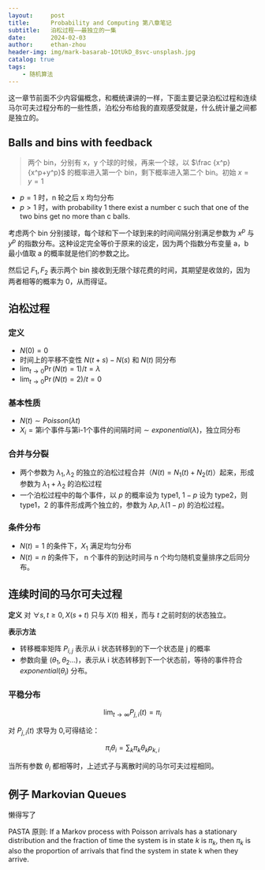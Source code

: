 ```yaml
---
layout:     post
title:      Probability and Computing 第八章笔记
subtitle:   泊松过程——最独立的一集
date:       2024-02-03
author:     ethan-zhou
header-img: img/mark-basarab-1OtUkD_8svc-unsplash.jpg
catalog: true
tags:
    - 随机算法
---
```


这一章节前面不少内容偏概念，和概统课讲的一样，下面主要记录泊松过程和连续马尔可夫过程分布的一些性质，泊松分布给我的直观感受就是，什么统计量之间都是独立的。

## Balls and bins with feedback

> 两个 bin，分别有 x，y 个球的时候，再来一个球，以 $\frac {x^p}{x^p+y^p}$ 的概率进入第一个 bin，剩下概率进入第二个 bin。初始 $x=y=1$

- $p=1$ 时，n 轮之后 x 均匀分布
- $p>1$ 时，with  probability 1 there exist a number c such that one of the two bins get no more than c balls.

考虑两个 bin 分别接球，每个球和下一个球到来的时间间隔分别满足参数为 $x^p$ 与 $y^p$ 的指数分布。这种设定完全等价于原来的设定，因为两个指数分布变量 a，b 最小值取 a 的概率就是他们的参数之比。

然后记 $F_1,F_2$ 表示两个 bin 接收到无限个球花费的时间，其期望是收敛的，因为两者相等的概率为 0，从而得证。

## 泊松过程

### 定义
- $N(0)=0$
- 时间上的平移不变性 $N(t+s)-N(s)$ 和 $N(t)$ 同分布
- $\lim _{t\rightarrow 0}\Pr(N(t)=1)/t=\lambda$
- $\lim _{t\rightarrow 0}\Pr(N(t)=2)/t=0$

### 基本性质

- $N(t)\sim Poisson(\lambda t)$
- $X_i=\text{第i个事件与第i-1个事件的间隔时间}\sim exponential(\lambda)$，独立同分布

### 合并与分裂
- 两个参数为 $\lambda_1,\lambda_2$ 的独立的泊松过程合并（$N(t)=N_1(t)+N_2(t)$）起来，形成参数为 $\lambda_1+\lambda_2$ 的泊松过程
- 一个泊松过程中的每个事件，以 $p$ 的概率设为 type1, $1-p$ 设为 type2，则 type1，2 的事件形成两个独立的，参数为 $\lambda p,\lambda (1-p)$ 的泊松过程。

### 条件分布

- $N(t)=1$ 的条件下，$X_1$ 满足均匀分布
- $N(t)=n$ 的条件下， n 个事件的到达时间与 n 个均匀随机变量排序之后同分布。

## 连续时间的马尔可夫过程

**定义** 对 $\forall s,t\ge 0,X(s+t)$ 只与 $X(t)$ 相关，而与 $t$ 之前时刻的状态独立。

**表示方法**
- 转移概率矩阵 $P_{i,j}$ 表示从 i 状态转移到的下一个状态是 j 的概率
- 参数向量 $(\theta_1, \theta_2\ldots)$，表示从 i 状态转移到下一个状态前，等待的事件符合 $exponential(\theta_i)$ 分布。

### 平稳分布

$$\lim_{t\rightarrow \infty} P_{j,i}(t)=\pi_i$$

对 $P_{j,i}(t)$ 求导为 0,可得结论：

$$\pi_i \theta_i=\sum_k \pi_k \theta_kp_{k,i} $$

当所有参数 $\theta_i$ 都相等时，上述式子与离散时间的马尔可夫过程相同。

## 例子 Markovian Queues

懒得写了

PASTA 原则: If a Markov process with Poisson arrivals has a stationary distribution and the fraction of time the system is in state $k$ is $\pi_k$, then $\pi_k$ is also the proportion of arrivals that find the system in state k when they arrive.
